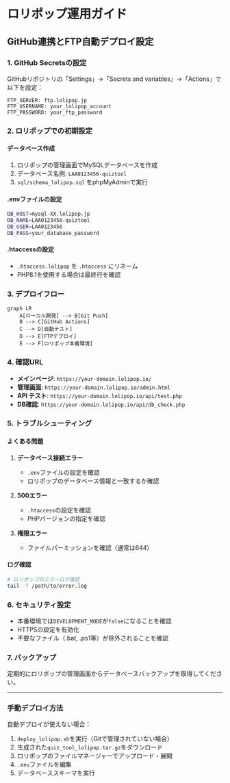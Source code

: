 # ロリポップ運用ガイド

## GitHub連携とFTP自動デプロイ設定

### 1. GitHub Secretsの設定

GitHubリポジトリの「Settings」→「Secrets and variables」→「Actions」で以下を設定：

```
FTP_SERVER: ftp.lolipop.jp
FTP_USERNAME: your_lolipop_account
FTP_PASSWORD: your_ftp_password
```

### 2. ロリポップでの初期設定

#### データベース作成
1. ロリポップの管理画面でMySQLデータベースを作成
2. データベース名例: `LAA0123456-quiztool`
3. `sql/schema_lolipop.sql` をphpMyAdminで実行

#### .envファイルの設定
```bash
DB_HOST=mysql-XX.lolipop.jp
DB_NAME=LAA0123456-quiztool  
DB_USER=LAA0123456
DB_PASS=your_database_password
```

#### .htaccessの設定
- `.htaccess.lolipop` を `.htaccess` にリネーム
- PHP8.1を使用する場合は最終行を確認

### 3. デプロイフロー

```mermaid
graph LR
    A[ローカル開発] --> B[Git Push]
    B --> C[GitHub Actions]
    C --> D[自動テスト]
    D --> E[FTPデプロイ]
    E --> F[ロリポップ本番環境]
```

### 4. 確認URL

- **メインページ**: `https://your-domain.lolipop.io/`
- **管理画面**: `https://your-domain.lolipop.io/admin.html`
- **API テスト**: `https://your-domain.lolipop.io/api/test.php`
- **DB確認**: `https://your-domain.lolipop.io/api/db_check.php`

### 5. トラブルシューティング

#### よくある問題
1. **データベース接続エラー**
   - `.env`ファイルの設定を確認
   - ロリポップのデータベース情報と一致するか確認

2. **500エラー**
   - `.htaccess`の設定を確認
   - PHPバージョンの指定を確認

3. **権限エラー**
   - ファイルパーミッションを確認（通常は644）

#### ログ確認
```bash
# ロリポップのエラーログ確認
tail -f /path/to/error.log
```

### 6. セキュリティ設定

- 本番環境では`DEVELOPMENT_MODE`が`false`になることを確認
- HTTPSの設定を有効化
- 不要なファイル（.bat, .ps1等）が除外されることを確認

### 7. バックアップ

定期的にロリポップの管理画面からデータベースバックアップを取得してください。

---

### 手動デプロイ方法

自動デプロイが使えない場合：

1. `deploy_lolipop.sh`を実行（Gitで管理されていない場合）
2. 生成された`quiz_tool_lolipop.tar.gz`をダウンロード
3. ロリポップのファイルマネージャーでアップロード・展開
4. `.env`ファイルを編集
5. データベーススキーマを実行
